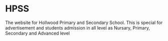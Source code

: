 # HPSS
The website for Hollwood Primary and Secondary School. This is special for advertisement and students admission in all level as Nursary, Primary, Secondary and Advanced level
